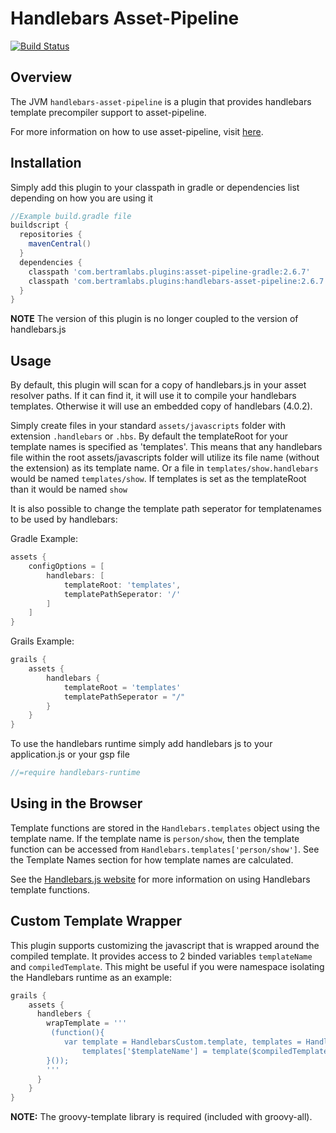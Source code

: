 Handlebars Asset-Pipeline
=========================
[![Build Status](https://travis-ci.org/bertramdev/handlebars-asset-pipeline.svg?branch=master)](https://travis-ci.org/bertramdev/handlebars-asset-pipeline)

Overview
--------
The JVM `handlebars-asset-pipeline` is a plugin that provides handlebars template precompiler support to asset-pipeline.

For more information on how to use asset-pipeline, visit [here](http://www.github.com/bertramdev/asset-pipeline).

Installation
------------

Simply add this plugin to your classpath in gradle or dependencies list depending on how you are using it

```gradle
//Example build.gradle file
buildscript {
  repositories {
    mavenCentral()
  }
  dependencies {
    classpath 'com.bertramlabs.plugins:asset-pipeline-gradle:2.6.7'
    classpath 'com.bertramlabs.plugins:handlebars-asset-pipeline:2.6.7'
  }
}
```

**NOTE** The version of this plugin is no longer coupled to the version of handlebars.js

Usage
-----

By default, this plugin will scan for a copy of handlebars.js in your asset resolver paths. If it can find it, it will use it to compile your handlebars templates. Otherwise it will use an embedded copy of handlebars (4.0.2).

Simply create files in your standard `assets/javascripts` folder with extension `.handlebars` or `.hbs`.
By default the templateRoot for your template names is specified as 'templates'. This means that any handlebars file within the root assets/javascripts folder will utilize its file name (without the extension) as its template name. Or a file in `templates/show.handlebars` would be named `templates/show`. If templates is set as the templateRoot than it would be named `show`

It is also possible to change the template path seperator for templatenames to be used by handlebars:


Gradle Example:

```groovy
assets {
	configOptions = [
		handlebars: [
			templateRoot: 'templates',
			templatePathSeperator: '/'
		]
	]
}
```

Grails Example:
```groovy
grails {
	assets {
		handlebars {
			templateRoot = 'templates'
			templatePathSeperator = "/"
		}
	}
}
```

To use the handlebars runtime simply add handlebars js to your application.js or your gsp file

```javascript
//=require handlebars-runtime
```


Using in the Browser
--------------------

Template functions are stored in the `Handlebars.templates` object using the template name. If the template name is
`person/show`, then the template function can be accessed from `Handlebars.templates['person/show']`. See the Template Names section for how template names are calculated.

See the [Handlebars.js website](http://handlebarsjs.com/) for more information on using Handlebars template functions.


Custom Template Wrapper
-----------------------

This plugin supports customizing the javascript that is wrapped around the compiled template. It provides access to 2 binded variables `templateName` and `compiledTemplate`. This might be useful if you were namespace isolating the Handlebars runtime as an example:


```groovy 
grails {
	assets {
	  handlebers {
	  	wrapTemplate = '''
	  	 (function(){
			var template = HandlebarsCustom.template, templates = HandlebarsCustom.templates = HandlebarsCustom.templates || {};
				templates['$templateName'] = template($compiledTemplate);
		}());
	  	'''
	  }
    }
}
```

**NOTE:** The groovy-template library is required (included with groovy-all).
